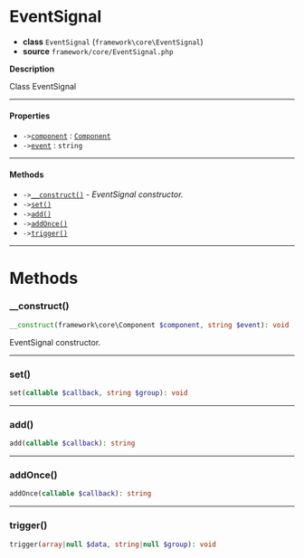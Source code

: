 # EventSignal

- **class** `EventSignal` (`framework\core\EventSignal`)
- **source** `framework/core/EventSignal.php`

**Description**

Class EventSignal

---

#### Properties

- `->`[`component`](#prop-component) : [`Component`](https://github.com/jphp-group/wizard-framework/blob/master/wizard-core/api-docs/classes/framework/core/Component.md)
- `->`[`event`](#prop-event) : `string`

---

#### Methods

- `->`[`__construct()`](#method-__construct) - _EventSignal constructor._
- `->`[`set()`](#method-set)
- `->`[`add()`](#method-add)
- `->`[`addOnce()`](#method-addonce)
- `->`[`trigger()`](#method-trigger)

---
# Methods

<a name="method-__construct"></a>

### __construct()
```php
__construct(framework\core\Component $component, string $event): void
```
EventSignal constructor.

---

<a name="method-set"></a>

### set()
```php
set(callable $callback, string $group): void
```

---

<a name="method-add"></a>

### add()
```php
add(callable $callback): string
```

---

<a name="method-addonce"></a>

### addOnce()
```php
addOnce(callable $callback): string
```

---

<a name="method-trigger"></a>

### trigger()
```php
trigger(array|null $data, string|null $group): void
```